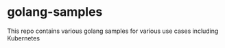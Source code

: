 # golang-samples
This repo contains various golang samples for various use cases including Kubernetes
